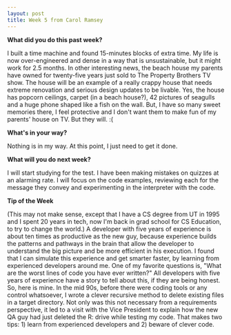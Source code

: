 ```yaml
---
layout: post
title: Week 5 from Carol Ramsey
---
```


**What did you do this past week?**

I built a time machine and found 15-minutes blocks of extra time. My life is now over-engineered and dense in a way that is unsustainable, but it might work for 2.5 months. In other interesting news, the beach house my parents have owned for twenty-five years just sold to The Property Brothers TV show. The house will be an example of a really crappy house that needs extreme renovation and serious design updates to be livable. Yes, the house has popcorn ceilings, carpet (in a beach house?), 42 pictures of seagulls and a huge phone shaped like a fish on the wall. But, I have so many sweet memories there, I feel protective and I don't want them to make fun of my parents' house on TV. But they will. :(

**What's in your way?**

Nothing is in my way. At this point, I just need to get it done. 

**What will you do next week?**

I will start studying for the test. I have been making mistakes on quizzes at an alarming rate. I will focus on the code examples, reviewing each for the message they convey and experimenting in the interpreter with the code.   

**Tip of the Week**

(This may not make sense, except that I have a CS degree from UT in 1995 and I spent 20 years in tech, now I'm back in grad school for CS Education, to try to change the world.) A developer with five years of experience is about ten times as productive as the new guy, because experience builds the patterns and pathways in the brain that allow the developer to understand the big picture and be more efficient in his execution. I found that I can simulate this experience and get smarter faster, by learning from experienced developers around me. One of my favorite questions is, "What are the worst lines of code you have ever written?" All developers with five years of experience have a story to tell about this, if they are being honest. So, here is mine. In the mid 90s, before there were coding tools or any control whatsoever, I wrote a clever recursive method to delete existing files in a target directory. Not only was this not necessary from a requirements perspective, it led to a visit with the Vice President to explain how the new QA guy had just deleted the R: drive while testing my code. That makes two tips: 1) learn from experienced developers and 2) beware of clever code.



